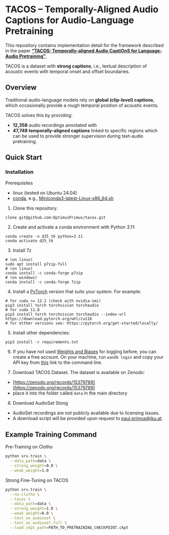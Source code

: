 # TACOS – Temporally-Aligned Audio Captions for Audio-Language Pretraining

This repository contains implementation detail for the framework described in the paper **[“TACOS: Temporally-aligned Audio CaptiOnS for Language-Audio Pretraining”](https://arxiv.org/pdf/2505.07609)**. 

TACOS is a dataset with **strong captions**, i.e., textual description of acoustic events with temporal onset and offset boundaries.


## Overview

Traditional audio-language models rely on **global (clip-level) captions**, which occasionally provide a rough temporal position of acoustic events.

TACOS solves this by providing:
- **12,358** audio recordings annotated with
- **47,748 temporally-aligned captions** linked to specific regions
which can be used to provide stronger supervision during text-audio pretraining.


## Quick Start

### Installation

Prerequisites
- linux (tested on Ubuntu 24.04)
- [conda](https://www.anaconda.com/docs/getting-started/miniconda/install), e.g., [Miniconda3-latest-Linux-x86_64.sh](https://repo.anaconda.com/miniconda/Miniconda3-latest-Linux-x86_64.sh)

1. Clone this repository.

```
clone git@github.com:OptimusPrimus/tacos.git
```

2. Create and activate a conda environment with Python 3.11:

```
conda create -n d25_t6 python=3.11
conda activate d25_t6
```

3. Install 7z

```
# (on linux)
sudo apt install p7zip-full
# (on linux)
conda install -c conda-forge p7zip
# (on windows)
conda install -c conda-forge 7zip
```


4. Install a [PyTorch](https://pytorch.org/get-started/previous-versions/) version that suits your system. For example:

```
# for cuda >= 12.1 (check with nvidia-smi)
pip3 install torch torchvision torchaudio
# for cuda 11.8
pip3 install torch torchvision torchaudio --index-url https://download.pytorch.org/whl/cu118
# for otther versions see: https://pytorch.org/get-started/locally/
```

5. Install other dependencies:
```
pip3 install -r requirements.txt
```

6. If you have not used [Weights and Biases](https://wandb.ai/site) for logging before, you can create a free account. On your
machine, run ```wandb login``` and copy your API key from [this](https://wandb.ai/authorize) link to the command line.

7. Download TACOS Dataset.
The dataset is available on Zenodo:
- [https://zenodo.org/records/15379789](https://zenodo.org/records/15379789)
- place it into the folder called `data` in the main directory

8. Download AudioSet Stong
- AudioSet recordings are not publicly available due to licensing issues.
- A download script will be provided upon request to paul.primus@jku.at. 

## Example Training Command

Pre-Training on Clotho
```bash
python srv.train \
  --data_path=data \
  --strong_weight=0.0 \
  --weak_weight=1.0
```
Strong Fine-Tuning on TACOS
```bash
python srv.train \
  --no-clotho \
  --tacos \
  --data_path=data \
  --strong_weight=1.0 \
  --weak_weight=0.0 \
  --test_on_audioset \
  --test_on_audioset_full \
  --load_ckpt_path=PATH_TO_PRETRAINING_CHECKPOINT.ckpt
```
